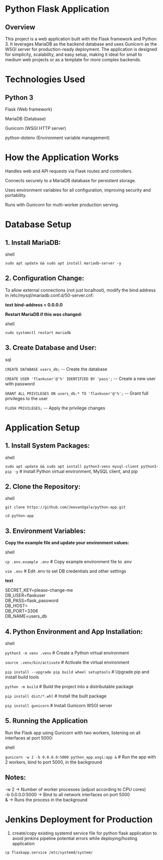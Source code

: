 # Python Flask Application
## **Overview**
This project is a web application built with the Flask framework and Python 3. It leverages MariaDB as the backend database and uses Gunicorn as the WSGI server for production-ready deployment. The application is designed for simplicity, scalability, and easy setup, making it ideal for small to medium web projects or as a template for more complex backends.

# Technologies Used
## **Python 3**

Flask (Web framework)

MariaDB (Database)

Gunicorn (WSGI HTTP server)

python-dotenv (Environment variable management)

# How the Application Works
Handles web and API requests via Flask routes and controllers.

Connects securely to a MariaDB database for persistent storage.

Uses environment variables for all configuration, improving security and portability.

Runs with Gunicorn for multi-worker production serving.

# Database Setup
## 1. Install MariaDB:

shell

`sudo apt update && sudo apt install mariadb-server -y`

## 2. Configuration Change:

To allow external connections (not just localhost), 
modify the bind address in /etc/mysql/mariadb.conf.d/50-server.cnf:

**text**
**bind-address = 0.0.0.0**

**Restart MariaDB if this was changed:**

shell

`sudo systemctl restart mariadb`

## 3. Create Database and User:

sql

`CREATE DATABASE users_db;` -- Create the database

`CREATE USER 'flaskuser'@'%' IDENTIFIED BY 'pass';` -- Create a new user with password

`GRANT ALL PRIVILEGES ON users_db.* TO 'flaskuser'@'%';` -- Grant full privileges to the user

`FLUSH PRIVILEGES;` -- Apply the privilege changes


# Application Setup
## 1. Install System Packages:

shell

`sudo apt update && sudo apt install python3-venv mysql-client python3-pip -y` # Install Python virtual environment, MySQL client, and pip

## 2. Clone the Repository:

shell

`git clone https://github.com/JeevanUgale/python-app.git`

`cd python-app`

## 3. Environment Variables:

**Copy the example file and update your environment values:**

shell

`cp .env.example .env` # Copy example environment file to .env

`vim .env` # Edit .env to set DB credentials and other settings

**text**

SECRET_KEY=please-change-me\
DB_USER=flaskuser\
DB_PASS=flask_password\
DB_HOST=<host-ip or endpoint>\
DB_PORT=3306\
DB_NAME=users_db

## 4. Python Environment and App Installation:

shell

`python3 -m venv .venv` # Create a Python virtual environment

`source .venv/bin/activate` # Activate the virtual environment

`pip install --upgrade pip build wheel setuptools` # Upgrade pip and install build tools

`python -m build` # Build the project into a distributable package

`pip install dist/*.whl` # Install the built package

`pip install gunicorn` # Install Gunicorn WSGI server

## 5. Running the Application
Run the Flask app using Gunicorn with two workers, listening on all interfaces at port 5000:

shell

`gunicorn -w 2 -b 0.0.0.0:5000 python_app.wsgi:app &` # Run the app with 2 workers, bind to port 5000, in the background

## Notes:

-w 2 → Number of worker processes (adjust according to CPU cores)\
-b 0.0.0.0:5000 → Bind to all network interfaces on port 5000\
& → Runs the process in the background

# Jenkins Deployment for Production

1. create/copy existing systemd service file for python flask application to avoid jenkins pipeline potential errors while deploying/hosting application

`cp flaskapp.service /etc/systemd/system/`
